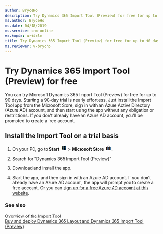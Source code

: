 ```yaml
---
author: BryceHo
description: Try Dynamics 365 Import Tool (Preview) for free for up to 90 days.
ms.author: BryceHo
ms.date: 04/18/2019
ms.service: crm-online
ms.topic: article
title: Try Dynamics 365 Import Tool (Preview) for free for up to 90 days.
ms.reviewer: v-brycho
---
```


# Try Dynamics 365 Import Tool (Preview) for free

You can try Microsoft Dynamics 365 Import Tool (Preview) for free for up to 90 days. Starting a 90-day trial is nearly effortless. Just install the Import Tool app from the Microsoft Store, sign in with an Azure Active Directory (Azure AD) account, and then start using the app without any obligation or restrictions. If you don't already have an Azure AD account, you'll be prompted to create a free account.

## Install the Import Tool on a trial basis

1. On your PC, go to **Start** ![Start](media/windows-button.png "Start") \> **Microsoft Store** ![Microsoft Store](media/store-button.png "Microsoft Store").

2. Search for "Dynamics 365 Import Tool (Preview)"

3. Download and install the app.

4. Start the app, and then sign in with an Azure AD account. If you don't already have an Azure AD account, the app will prompt you to 
create a free account. Or you can [sign up for a free Azure AD account at this website](https://azure.microsoft.com/en-us/free/). 

### See also

<!--The second link below opens a page titled Buy and Deploy Dynamics 365 Layout. Although the Import Tool comes with Layout, it might confuse readers that the page title differs from the title here.-->


[Overview of the Import Tool](index.md)<br>
[Buy and deploy Dynamics 365 Layout and Dynamics 365 Import Tool (Preview)](https://docs.microsoft.com/en-us/dynamics365/mixed-reality/layout/buy-and-deploy-layout)
